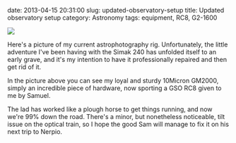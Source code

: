 date: 2013-04-15 20:31:00
slug: updated-observatory-setup
title: Updated observatory setup
category: Astronomy
tags: equipment, RC8, G2-1600

[![][1]][1]

Here's a picture of my current astrophotography rig. Unfortunately, the little
adventure I've been having with the Simak 240 has unfolded itself to an early
grave, and it's my intention to have it professionally repaired and then get rid
of it.

In the picture above you can see my loyal and sturdy 10Micron GM2000, simply an
incredible piece of hardware, now sporting a GSO RC8 given to me by Samuel.

The lad has worked like a plough horse to get things running, and now we're 99%
down the road. There's a minor, but nonetheless noticeable, tilt issue on the
optical train, so I hope the good Sam will manage to fix it on his next trip to
Nerpio.

[1]: |filename|/images/2013_rc8.jpg
